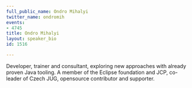 ```yaml
---
full_public_name: Ondro Mihalyi
twitter_name: ondromih
events:
- 4745
title: Ondro Mihalyi
layout: speaker_bio
id: 1516

---
```

Developer, trainer and consultant, exploring new approaches with already proven Java tooling. A member of the Eclipse foundation and JCP, co-leader of Czech JUG, opensource contributor and supporter.